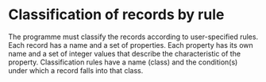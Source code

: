 # Classification of records by rule
 The programme must classify the records according to user-specified rules. Each record has a name and a set of properties. Each property has its own name and a set of integer values that describe the characteristic of the property. Classification rules have a name (class) and the condition(s) under which a record falls into that class.
